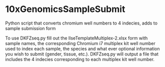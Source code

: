 # 10xGenomicsSampleSubmit
Python script that converts chromium well numbers to 4 indecies, adds to sample submission form

To use DKFZseq.py fill out the IlseTemplateMultiplex-2.xlsx form with sample names, the corresponding Chromium i7 multiplex kit well number used to index each sample, the species and what ever optional information you wish to submit (gender, tissue, etc.). DKFZseq.py will output a file that includes the 4 indecies corresponding to each multiplex kit well number.
